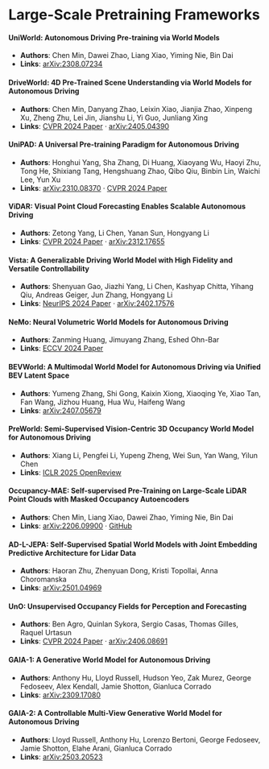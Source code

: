 # Large-Scale Pretraining Frameworks


#### UniWorld: Autonomous Driving Pre-training via World Models
* **Authors**: Chen Min, Dawei Zhao, Liang Xiao, Yiming Nie, Bin Dai
* **Links**: [arXiv:2308.07234](https://arxiv.org/abs/2308.07234)

#### DriveWorld: 4D Pre-Trained Scene Understanding via World Models for Autonomous Driving
* **Authors**: Chen Min, Danyang Zhao, Leixin Xiao, Jianjia Zhao, Xinpeng Xu, Zheng Zhu, Lei Jin, Jianshu Li, Yi Guo, Junliang Xing
* **Links**: [CVPR 2024 Paper](https://openaccess.thecvf.com/content/CVPR2024/html/Min_DriveWorld_4D_Pre-Trained_Scene_Understanding_via_World_Models_for_Autonomous_CVPR_2024_paper.html) · [arXiv:2405.04390](https://arxiv.org/abs/2405.04390)

#### UniPAD: A Universal Pre-training Paradigm for Autonomous Driving
* **Authors**: Honghui Yang, Sha Zhang, Di Huang, Xiaoyang Wu, Haoyi Zhu, Tong He, Shixiang Tang, Hengshuang Zhao, Qibo Qiu, Binbin Lin, Waichi Lee, Yun Xu
* **Links**: [arXiv:2310.08370](https://arxiv.org/abs/2310.08370) · [CVPR 2024 Paper](https://openaccess.thecvf.com/content/CVPR2024/papers/Yang_UniPAD_A_Universal_Pre-training_Paradigm_for_Autonomous_Driving_CVPR_2024_paper.pdf)

#### ViDAR: Visual Point Cloud Forecasting Enables Scalable Autonomous Driving
* **Authors**: Zetong Yang, Li Chen, Yanan Sun, Hongyang Li
* **Links**: [CVPR 2024 Paper](https://openaccess.thecvf.com/content/CVPR2024/html/Yang_Visual_Point_Cloud_Forecasting_Enables_Scalable_Autonomous_Driving_CVPR_2024_paper.html) · [arXiv:2312.17655](https://arxiv.org/abs/2312.17655)

#### Vista: A Generalizable Driving World Model with High Fidelity and Versatile Controllability
* **Authors**: Shenyuan Gao, Jiazhi Yang, Li Chen, Kashyap Chitta, Yihang Qiu, Andreas Geiger, Jun Zhang, Hongyang Li
* **Links**: [NeurIPS 2024 Paper](https://proceedings.neurips.cc/paper/2024/hash/a6a066fb44f2fe0d36cf740c873b8890-Abstract-Conference.html) · [arXiv:2402.17576](https://arxiv.org/abs/2402.17576)

#### NeMo: Neural Volumetric World Models for Autonomous Driving
* **Authors**: Zanming Huang, Jimuyang Zhang, Eshed Ohn-Bar
* **Links**: [ECCV 2024 Paper](https://www.ecva.net/papers/eccv_2024/papers_ECCV/papers/02571.pdf)

#### BEVWorld: A Multimodal World Model for Autonomous Driving via Unified BEV Latent Space
* **Authors**: Yumeng Zhang, Shi Gong, Kaixin Xiong, Xiaoqing Ye, Xiao Tan, Fan Wang, Jizhou Huang, Hua Wu, Haifeng Wang
* **Links**: [arXiv:2407.05679](https://arxiv.org/abs/2407.05679)

#### PreWorld: Semi-Supervised Vision-Centric 3D Occupancy World Model for Autonomous Driving
* **Authors**: Xiang Li, Pengfei Li, Yupeng Zheng, Wei Sun, Yan Wang, Yilun Chen
* **Links**: [ICLR 2025 OpenReview](https://openreview.net/forum?id=rCX9l4OTCT)

#### Occupancy-MAE: Self-supervised Pre-Training on Large-Scale LiDAR Point Clouds with Masked Occupancy Autoencoders
* **Authors**: Chen Min, Liang Xiao, Dawei Zhao, Yiming Nie, Bin Dai
* **Links**: [arXiv:2206.09900](https://arxiv.org/abs/2206.09900) · [GitHub](https://github.com/chaytonmin/Occupancy-MAE)

#### AD-L-JEPA: Self-Supervised Spatial World Models with Joint Embedding Predictive Architecture for Lidar Data
* **Authors**: Haoran Zhu, Zhenyuan Dong, Kristi Topollai, Anna Choromanska
* **Links**: [arXiv:2501.04969](https://arxiv.org/abs/2501.04969)

#### UnO: Unsupervised Occupancy Fields for Perception and Forecasting
* **Authors**: Ben Agro, Quinlan Sykora, Sergio Casas, Thomas Gilles, Raquel Urtasun
* **Links**: [CVPR 2024 Paper](https://openaccess.thecvf.com/content/CVPR2024/html/Agro_UnO_Unsupervised_Occupancy_Fields_for_Perception_and_Forecasting_CVPR_2024_paper.html) · [arXiv:2406.08691](https://arxiv.org/abs/2406.08691)

#### GAIA-1: A Generative World Model for Autonomous Driving
* **Authors**: Anthony Hu, Lloyd Russell, Hudson Yeo, Zak Murez, George Fedoseev, Alex Kendall, Jamie Shotton, Gianluca Corrado
* **Links**: [arXiv:2309.17080](https://arxiv.org/abs/2309.17080)

#### GAIA-2: A Controllable Multi-View Generative World Model for Autonomous Driving
* **Authors**: Lloyd Russell, Anthony Hu, Lorenzo Bertoni, George Fedoseev, Jamie Shotton, Elahe Arani, Gianluca Corrado
* **Links**: [arXiv:2503.20523](https://arxiv.org/abs/2503.20523)